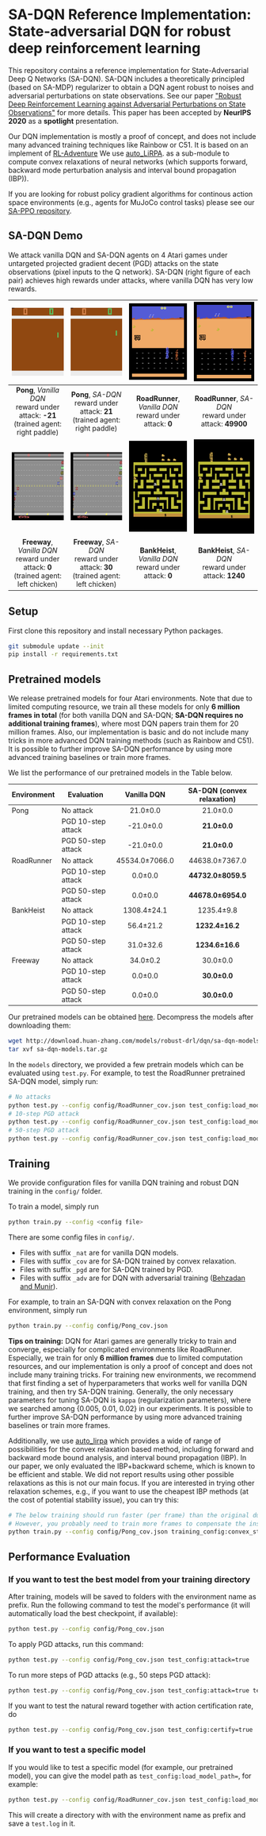 # SA-DQN Reference Implementation: State-adversarial DQN for robust deep reinforcement learning

This repository contains a reference implementation for State-Adversarial Deep
Q Networks (SA-DQN).  SA-DQN includes a theoretically principled (based on
SA-MDP) regularizer to obtain a DQN agent robust to noises and adversarial
perturbations on state observations. See our paper ["Robust Deep Reinforcement
Learning against Adversarial Perturbations on State
Observations"](https://arxiv.org/pdf/2003.08938) for more details. This paper has been accepted by **NeurIPS 2020** as a **spotlight** presentation.

Our DQN implementation is mostly a proof of concept, and does not include many
advanced training techniques like Rainbow or C51. It is based on an implement of [RL-Adventure](https://github.com/higgsfield/RL-Adventure) We use
[auto_LiRPA](https://github.com/KaidiXu/auto_LiRPA). as a sub-module to compute
convex relaxations of neural networks (which supports forward, backward mode
perturbation analysis and interval bound propagation (IBP)).

If you are looking for robust policy gradient algorithms for continous action
space environments (e.g., agents for MuJoCo control tasks) please see our
[SA-PPO repository](https://github.com/huanzhang12/SA_PPO).

## SA-DQN Demo

We attack vanilla DQN and SA-DQN agents on 4 Atari games under untargeted
projected gradient decent (PGD) attacks on the state observations (pixel inputs
to the Q network). SA-DQN (right figure of each pair) achieves high rewards under
attacks, where vanilla DQN has very low rewards.

| ![Pong-attack-natural.gif](/gifs/Pong-attack-natural.gif) | ![Pong-attack-natural.gif](/gifs/Pong-attack-convex.gif) | ![RoadRunner-attack-natural.gif](/gifs/RoadRunner-attack-natural.gif) | ![RoadRunner-attack-natural.gif](/gifs/RoadRunner-attack-convex.gif) | 
|:--:| :--:| :--:| :--:| 
| **Pong**, *Vanilla DQN* <br> reward under attack: **-21** <br> (trained agent: right paddle) | **Pong**, *SA-DQN* <br> reward under attack: **21** <br> (trained agent: right paddle) |**RoadRunner**, *Vanilla DQN* <br> reward under attack: **0** |**RoadRunner**, *SA-DQN* <br> reward under attack: **49900** |
| ![Freeway-attack-natural.gif](/gifs/Freeway-attack-natural.gif) | ![Freeway-attack-natural.gif](/gifs/Freeway-attack-convex.gif) | ![BankHeist-attack-natural.gif](/gifs/BankHeist-attack-natural.gif) | ![BankHeist-attack-natural.gif](/gifs/BankHeist-attack-convex.gif) | 
| **Freeway**, *Vanilla DQN* <br> reward under attack: **0** <br> (trained agent: left chicken) | **Freeway**, *SA-DQN* <br> reward under attack: **30** <br> (trained agent: left chicken) | **BankHeist**, *Vanilla DQN* <br> reward under attack: **0** | **BankHeist**,  *SA-DQN* <br> reward under attack: **1240** |


## Setup

First clone this repository and install necessary Python packages.
```bash
git submodule update --init
pip install -r requirements.txt
```

## Pretrained models

We release pretrained models for four Atari environments. Note that due to
limited computing resource, we train all these models for only **6 million
frames in total** (for both vanilla DQN and SA-DQN; **SA-DQN requires no
additional training frames**), where most DQN papers train them for 20 million
frames.  Also, our implementation is basic and do not include many tricks in
more advanced DQN training methods (such as Rainbow and C51). It is possible to
further improve SA-DQN performance by using more advanced training baselines or
train more frames.

We list the performance of our pretrained models in the Table below.

| Environment | Evaluation         | Vanilla DQN | SA-DQN (convex relaxation) |
|-------------|--------------------|:-----------:|:--------------------------:|
| Pong        | No attack          |   21.0±0.0  |         21.0±0.0           |
|             | PGD 10-step attack |  -21.0±0.0  |       **21.0±0.0**         |
|             | PGD 50-step attack |  -21.0±0.0  |       **21.0±0.0**         |
| RoadRunner  | No attack          |  45534.0±7066.0  |   44638.0±7367.0      |
|             | PGD 10-step attack |   0.0±0.0   |     **44732.0±8059.5**     |
|             | PGD 50-step attack |   0.0±0.0   |     **44678.0±6954.0**     |
| BankHeist   | No attack          |  1308.4±24.1|      1235.4±9.8            |
|             | PGD 10-step attack |   56.4±21.2 |       **1232.4±16.2**      | 
|             | PGD 50-step attack |   31.0±32.6 |       **1234.6±16.6**      |
| Freeway     | No attack          |   34.0±0.2  |         30.0±0.0           |
|             | PGD 10-step attack |   0.0±0.0   |        **30.0±0.0**        |
|             | PGD 50-step attack |   0.0±0.0   |        **30.0±0.0**        |


Our pretrained models can be obtained
[here](http://download.huan-zhang.com/models/robust-drl/dqn/sa-dqn-models.tar.gz).
Decompress the models after downloading them:

```bash
wget http://download.huan-zhang.com/models/robust-drl/dqn/sa-dqn-models.tar.gz
tar xvf sa-dqn-models.tar.gz
```

In the `models` directory, we provided a few pretrain models which can be
evaluated using `test.py`. For example, to test the RoadRunner pretrained
SA-DQN model, simply run:

```bash
# No attacks
python test.py --config config/RoadRunner_cov.json test_config:load_model_path=models/RoadRunner-convex.model
# 10-step PGD attack
python test.py --config config/RoadRunner_cov.json test_config:load_model_path=models/RoadRunner-convex.model test_config:attack=true
# 50-step PGD attack
python test.py --config config/RoadRunner_cov.json test_config:load_model_path=models/RoadRunner-convex.model test_config:attack=true test_config:attack_config:params:niters=50
```

## Training

We provide configuration files for vanilla DQN training and robust DQN training in the `config/` folder.

To train a model, simply run

```bash
python train.py --config <config file>
```

There are some config files in `config/`.
* Files with suffix `_nat` are for vanilla DQN models.
* Files with suffix `_cov` are for SA-DQN trained by convex relaxation.
* Files with suffix `_pgd` are for SA-DQN trained by PGD.
* Files with suffix `_adv` are for DQN with adversarial training ([Behzadan and Munir](https://arxiv.org/pdf/1712.09344.pdf)).

For example, to train an SA-DQN with convex relaxation on the Pong environment, simply run

```bash
python train.py --config config/Pong_cov.json
```

**Tips on training:** DQN for Atari games are generally tricky to train and
converge, especially for complicated environments like RoadRunner. Especially,
we train for only **6 million frames** due to limited computation resources,
and our implementation is only a proof of concept and does not include many
training tricks. For training new environments, we recommend that first finding
a set of hyperparameters that works well for vanilla DQN training, and then try
SA-DQN training. Generally, the only necessary parameters for tuning SA-DQN is
`kappa` (regularization parameters), where we searched among {0.005, 0.01,
0.02} in our experiments. It is possible to further improve SA-DQN performance
by using more advanced training baselines or train more frames.

Additionally, we use [auto_lirpa](https://github.com/KaidiXu/auto_LiRPA) which
provides a wide of range of possibilities for the convex relaxation based
method, including forward and backward mode bound analysis, and interval bound
propagation (IBP).  In our paper, we only evaluated the IBP+backward scheme,
which is known to be efficient and stable. We did not report results using
other possible relaxations as this is not our main focus. If you are interested
in trying other relaxation schemes, e.g., if you want to use the cheapest IBP
methods (at the cost of potential stability issue), you can try this:

```bash
# The below training should run faster (per frame) than the original due to the use of cheaper relaxations.
# However, you probably need to train more frames to compensate the instability of IBP.
python train.py --config config/Pong_cov.json training_config:convex_start_beta=0.0
```

## Performance Evaluation

### If you want to test the best model from your training directory

After training, models will be saved to folders with the environment name as
prefix. Run the following command to test the model's performance (it will
automatically load the best checkpoint, if available):

```bash
python test.py --config config/Pong_cov.json
```

To apply PGD attacks, run this command:

```bash
python test.py --config config/Pong_cov.json test_config:attack=true
```

To run more steps of PGD attacks (e.g., 50 steps PGD attack):

```bash
python test.py --config config/Pong_cov.json test_config:attack=true test_config:attack_config:params:niters=50
```

If you want to test the natural reward together with action certification rate, do


```bash
python test.py --config config/Pong_cov.json test_config:certify=true
```

### If you want to test a specific model

If you would like to test a specific model (for example, our pretrained model), you can give
the model path as `test_config:load_model_path=`, for example:

```bash
python test.py --config config/RoadRunner_cov.json test_config:load_model_path=models/RoadRunner-convex.model
```

This will create a directory with with the environment name as
prefix and save a ```test.log``` in it.

